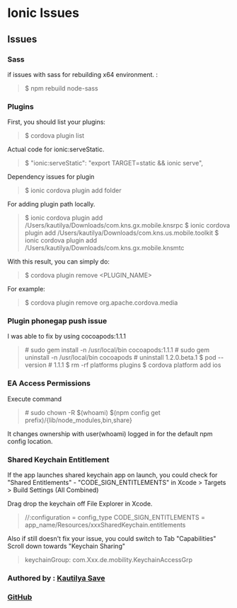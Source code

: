 # Ionic Issues


## Issues

### Sass

if issues with sass for rebuilding x64 environment. :

> \$ npm rebuild node-sass

### Plugins

First, you should list your plugins:

> \$ cordova plugin list

Actual code for ionic:serveStatic.

> \$ "ionic:serveStatic": "export TARGET=static && ionic serve",

Dependency issues for plugin

> \$ ionic cordova plugin add folder

For adding plugin path locally.

> \$ ionic cordova plugin add /Users/kautilya/Downloads/com.kns.gx.mobile.knsrpc
> \$ ionic cordova plugin add /Users/kautilya/Downloads/com.kns.us.mobile.toolkit
> \$ ionic cordova plugin add /Users/kautilya/Downloads/com.kns.gx.mobile.knsmtc

With this result, you can simply do:

> \$ cordova plugin remove <PLUGIN_NAME>

For example:

> \$ cordova plugin remove org.apache.cordova.media

### Plugin phonegap push issue

I was able to fix by using cocoapods:1.1.1

> \# sudo gem install -n /usr/local/bin cocoapods:1.1.1
> \# sudo gem uninstall -n /usr/local/bin cocoapods # uninstall 1.2.0.beta.1
> \$ pod --version # 1.1.1
> \$ rm -rf platforms plugins
> \$ cordova platform add ios

### EA Access Permissions

Execute command

> \# sudo chown -R $(whoami) $(npm config get prefix)/{lib/node_modules,bin,share}

It changes ownership with user(whoami) logged in for the default npm config location.

### Shared Keychain Entitlement

If the app launches shared keychain app on launch, you could check for "Shared Entitlements" - "CODE_SIGN_ENTITLEMENTS" in Xcode > Targets > Build Settings (All Combined)

Drag drop the keychain off File Explorer in Xcode.

> //:configuration = config_type
> CODE_SIGN_ENTITLEMENTS = app_name/Resources/xxxSharedKeychain.entitlements

Also if still doesn't fix your issue, you could switch to Tab "Capabilities"
Scroll down towards "Keychain Sharing"

> keychainGroup: com.Xxx.de.mobility.KeychainAccessGrp


### Authored by : [Kautilya Save](https://sensehack.github.io/)

### [GitHub](https://github.com/SensehacK)